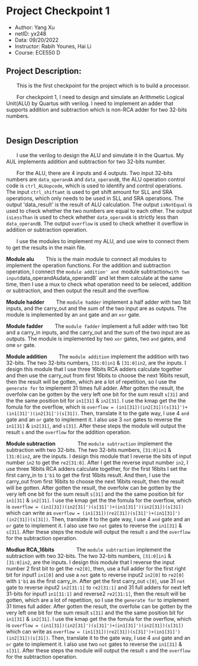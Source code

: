 # Project Checkpoint 1

 - Author: Yang Xu
 - netID: yx248
 - Data: 09/20/2022
 - Instructor: Rabih Younes, Hai Li
 - Course: ECE550 D

## Project Description:

&emsp;&emsp;This is the first checkpoint for the project which is to build a processor.<br>

&emsp;&emsp;For checkpoint 1, I need to design and simulate an Arithmetic Logical Unit(ALU) by Quartus with verilog. I need to implement an adder that supports addition and subtraction which is non-RCA adder for two 32-bits numbers.<br>
<br>

## Design Description

&emsp;&emsp;I use the verilog to design the ALU and simulate it in the Quartus. My AUL implements addition and subtraction for two 32-bits number.<br>

&emsp;&emsp;For the ALU, there are 4 inputs and 4 outputs. Two input 32-bits numbers are `data_operandA` and `data_operandB`, the ALU operation control code is `ctrl_ALUopcode`, which is used to identify and control operations. The input `ctrl_shiftamt` is used to get shift amount for SLL and SRA operations, which only needs to be used in SLL and SRA operations. The output 'data_result' is the result of ALU calculation. The output `isNotEqual` is used to check whether the two numbers are equal to each other. The output `isLessThan` is used to check whether `data_operandA` is strictly less than `data_operandB`. The output `overflow` is used to check whether it overflow in addition or subtraction operation.<br>

&emsp;&emsp;I use the modules to implement my ALU, and use wire to connect them to get the results in the main file.<br>

**Module alu**
&emsp;&emsp;This is the main module to connect all modules to implement the operation functions. For the addition and subtraction operation, I connect the `module addition' and `module subtraction` with two input `data_operandA` & `data_operandB` and let them calculate at the same time, then I use a mux to check what operation need to be seleced, addition or subtraction, and then output the result and the overflow.<br>

**Module hadder**
&emsp;&emsp;The `module hadder` implement a half adder with two 1bit inputs, and the carry_out and the sum of the two input are as outputs. The module is implemented by an `and` gate and an `xor` gate.<br>

**Module fadder**
&emsp;&emsp;The `module fadder` implement a full adder with two 1bit and a carry_in inputs, and the carry_out and the sum of the two input are as outputs. The module is implemented by two `xor` gates, two `and` gates, and one `or` gate.<br>

**Module addition**
&emsp;&emsp;The `module addition` implement the addition with two 32-bits. The two 32-bits numbers, `[31:0]in1` & `[31:0]in2`, are the inputs. I design this module that I use three 16bits RCA adders calculate together and then use the carry_out from first 16bits to choose the next 16bits result, then the result will be gotten, which are a lot of repetition, so I use the `generate for` to implement 31 times full adder. After gotten the result, the overfolw can be gotten by the very left one bit for the sum result `s[31]` and the the same position bit for `in1[31]` & `in2[31]`. I use the kmap get the the fomula for the overflow, which is `overflow = (in1[31])(in2[31])(s[31]')+(in1[31]')(in2[31]')(s[31])`. Then, translate it to the gate way, I use 4 `and` gate and an `or` gate to implement it. I also use 3 `not` gates to reverse the `in1[31]` & `in2[31]`, and `s[31]`. After these steps the module will output the result `s` and the `overflow` for the addition operation.<br>

**Module subtraction**
&emsp;&emsp;&emsp;&emsp;The `module subtraction` implement the subtraction with two 32-bits. The two 32-bits numbers, `[31:0]in1` & `[31:0]in2`, are the inputs. I design this module that I reverse the bits of input number `in2` to get the `re2[31:0]`. After I get the reverse input number `in2`, I use three 16bits RCA adders calculate together, for the first 16bits I set the first carry_in to `1'b1` to get the first 16bits result. And then, I use the carry_out from first 16bits to choose the next 16bits result, then the result will be gotten. After gotten the result, the overfolw can be gotten by the very left one bit for the sum result `s[31]` and the the same position bit for `in1[31]` & `in2[31]`. I use the kmap get the the fomula for the overflow, which is `overflow = (in1[31])(in2[31]')(s[31]')+(in1[31]')(in2[31])(s[31])` which can write as `overflow = (in1[31])(re2[31])(s[31]')+(in1[31]')(in2[31])(s[31])`. Then, translate it to the gate way, I use 4 `and` gate and an `or` gate to implement it. I also use two `not` gates to reverse the `in1[31]` & `s[31]`. After these steps the module will output the result `s` and the `overflow` for the subtraction operation.<br>

**Modlue RCA_16bits**
&emsp;&emsp;&emsp;&emsp;The `module subtraction` implement the subtraction with two 32-bits. The two 32-bits numbers, `[31:0]in1` & `[31:0]in2`, are the inputs. I design this module that I reverse the input number 2 first bit to get the `re2[0]`, then, use a full adder for the first right bit for input1 `in1[0]` and use a `not` gate to reverse input2 `in2[0]` to `re2[0]` with `1'b1` as the first carry_in. After get the first carry_out `c[0]`, use 31 `not` gate to reverse input2 `in2[31:1]` to `re2[31:1]` and 31 full adders for next left 31-bits for input1 `in1[31:1]` and reverse2 `re2[31:1]`, then the result will be gotten, which are a lot of repetition, so I use the `generate for` to implement 31 times full adder. After gotten the result, the overfolw can be gotten by the very left one bit for the sum result `s[31]` and the the same position bit for `in1[31]` & `in2[31]`. I use the kmap get the the fomula for the overflow, which is `overflow = (in1[31])(in2[31]')(s[31]')+(in1[31]')(in2[31])(s[31])` which can write as `overflow = (in1[31])(re2[31])(s[31]')+(in1[31]')(in2[31])(s[31])`. Then, translate it to the gate way, I use 4 `and` gate and an `or` gate to implement it. I also use two `not` gates to reverse the `in1[31]` & `s[31]`. After these steps the module will output the result `s` and the `overflow` for the subtraction operation.<br>

&emsp;&emsp;&emsp;&emsp;<br>
<br>




